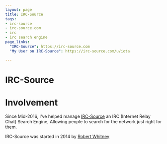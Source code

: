 ```yaml
---
layout: page
title: IRC-Source
tags:
- irc-source
- irc-source.com
- irc
- irc search engine
page_links:
  "IRC-Source": https://irc-source.com
  "My User on IRC-Source": https://irc-source.com/u/iota

---
```

# IRC-Source

# Involvement

Since Mid-2016, I've helped manage [IRC-Source](https://irc-source.com) an IRC (Internet Relay Chat) Search Engine, Allowing people to search for the network just right for them.

IRC-Source was started in 2014 by [Robert Whitney](https://xnite.me)